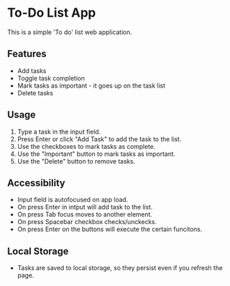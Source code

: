 # To-Do List App

This is a simple 'To do' list web application.

## Features

- Add tasks
- Toggle task completion
- Mark tasks as important - it goes up on the task list
- Delete tasks

## Usage

1. Type a task in the input field.
2. Press Enter or click "Add Task" to add the task to the list.
3. Use the checkboxes to mark tasks as complete.
4. Use the "Important" button to mark tasks as important.
5. Use the "Delete" button to remove tasks.

## Accessibility

- Input field is autofocused on app load.
- On press Enter in intput will add task to the list.
- On press Tab focus moves to another element.
- On press Spacebar checkbox checks/unckecks.
- On press Enter on the buttons will execute the certain funcitons.

## Local Storage

- Tasks are saved to local storage, so they persist even if you refresh the page.